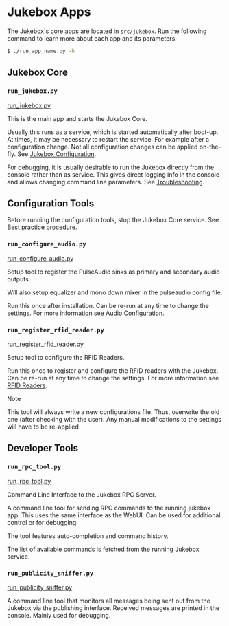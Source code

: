 # Jukebox Apps

The Jukebox\'s core apps are located in `src/jukebox`. Run the following
command to learn more about each app and its parameters:

``` bash
$ ./run_app_name.py -h
```

## Jukebox Core

### `run_jukebox.py`

[run_jukebox.py](../../src/jukebox/run_jukebox.py)

This is the main app and starts the Jukebox Core.

Usually this runs as a service, which is started automatically after boot-up. At times, it may be necessary to restart the service. For example after a configuration change. Not all configuration changes can be applied on-the-fly. See [Jukebox Configuration](../builders/configuration.md#jukebox-configuration).

For debugging, it is usually desirable to run the Jukebox directly from the console rather than as service. This gives direct logging info in the console and allows changing command line parameters. See [Troubleshooting](../builders/troubleshooting.md).

## Configuration Tools

Before running the configuration tools, stop the Jukebox Core service.
See [Best practice procedure](../builders/configuration.md#best-practice-procedure).

### `run_configure_audio.py`

[run_configure_audio.py](../../src/jukebox/run_configure_audio.py)

Setup tool to register the PulseAudio sinks as primary and secondary audio outputs.

Will also setup equalizer and mono down mixer in the pulseaudio config file.

Run this once after installation. Can be re-run at any time to change the settings. For more information see [Audio Configuration](../builders/audio.md).

### `run_register_rfid_reader.py`

[run_register_rfid_reader.py](../../src/jukebox/run_register_rfid_reader.py)

Setup tool to configure the RFID Readers.

Run this once to register and configure the RFID readers with the Jukebox. Can be re-run at any time to change the settings. For more information see [RFID Readers](./rfid/README.md).

> [!NOTE]
> This tool will always write a new configurations file. Thus, overwrite the old one (after checking with the user). Any manual modifications to the settings will have to be re-applied

## Developer Tools

### `run_rpc_tool.py`

[run_rpc_tool.py](../../src/jukebox/run_rpc_tool.py)

Command Line Interface to the Jukebox RPC Server.

A command line tool for sending RPC commands to the running jukebox app. This uses the same interface as the WebUI. Can be used for additional control or for debugging.

The tool features auto-completion and command history.

The list of available commands is fetched from the running Jukebox service.


### `run_publicity_sniffer.py`

 [run_publicity_sniffer.py](../../src/jukebox/run_publicity_sniffer.py)

A command line tool that monitors all messages being sent out from the Jukebox via the publishing interface. Received messages are printed in the console. Mainly used for debugging.
